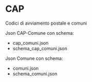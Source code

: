 # CAP
Codici di avviamento postale e comuni

Json CAP-Comune con schema:
- cap_comuni.json
- schema_cap_comuni.json

Json Comune con schema:
- comuni.json
- schema_comuni.json
